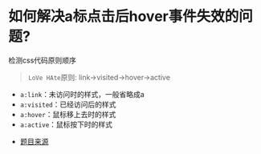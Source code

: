 # 如何解决a标点击后hover事件失效的问题?

检测css代码原则顺序

> `LoVe HAte`原则: link→visited→hover→active

- `a:link`：未访问时的样式，一般省略成a 
- `a:visited`：已经访问后的样式 
- `a:hover`：鼠标移上去时的样式 
- `a:active`：鼠标按下时的样式

* [题目来源](https://juejin.im/post/5eb55ceb6fb9a0436748297d)